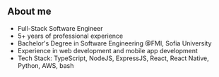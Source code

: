 ## About me
- Full-Stack Software Engineer
- 5+ years of professional experience
- Bachelor's Degree in Software Engineering @FMI, Sofia University
- Experience in web development and mobile app development
- Tech Stack: TypeScript, NodeJS, ExpressJS, React, React Native, Python, AWS, bash

